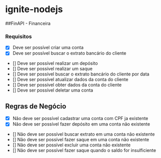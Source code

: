 # ignite-nodejs

##FinAPI - Financeira


### Requisitos
 - [x] Deve ser possível criar uma conta
 - [x] Deve ser possível buscar o extrato bancário do cliente
 - [] Deve ser possível realizar um depósito
 - [] Deve ser possível realizar um saque
 - [] Deve ser possível buscar o extrato bancário do cliente por data 
 - [] Deve ser possível atualizar dados da conta do cliente
 - [] Deve ser possível obter dados da conta do cliente
 - [] Deve ser possível deletar uma conta 

 ## Regras de Negócio
 - [x] Não deve ser possível cadastrar uma conta com CPF ja existente
 - [x] Não deve ser possível fazer depósito em uma conta não existente
 - [] Não deve ser possível buscar extrato em uma conta não existente
 - [] Não deve ser possível fazer saque em uma conta não existente
 - [] Não deve ser possível excluir uma conta não existente
 - [] Não deve ser possível fazer saque quando o saldo for insulficiente